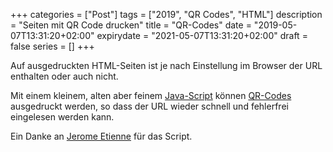 +++
categories  = ["Post"]
tags        = ["2019", "QR Codes", "HTML"]
description = "Seiten mit QR Code drucken"
title       = "QR-Codes"
date        = "2019-05-07T13:31:20+02:00"
expirydate  = "2021-05-07T13:31:20+02:00"
draft       = false
series      = []
+++

Auf ausgedruckten HTML-Seiten ist je nach Einstellung im Browser der URL enthalten oder auch nicht.

Mit einem kleinem, alten aber feinem [Java-Script][JS] können [QR-Codes][QR] ausgedruckt werden, so dass der URL wieder schnell und fehlerfrei eingelesen werden kann.

Ein Danke an [Jerome Etienne][JE] für das Script.

[QR]: https://de.wikipedia.org/wiki/QR-Code "QR-Code"
[JS]: https://github.com/jeromeetienne/jquery-qrcode  "Java Script"
[JE]: https://github.com/jeromeetienne "Jerome Etienne"